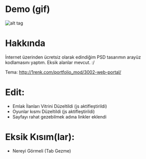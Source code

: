 # Demo (gif)
![alt tag](http://mkerala.com/di/ATB6/animation.gif)

# Hakkında
İnternet üzerinden ücretsiz olarak edindiğim PSD tasarımın arayüz kodlamasını yaptım. Eksik alanlar mevcut. :/

Tema: http://1renk.com/portfolio_mod/3002-web-portal/

# Edit:
  - Emlak İlanları Vitrini Düzeltildi (js aktifleştirildi)
  - Oyunlar kısmı Düzeltildi (js aktifleştirildi)
  - Sayfayı rahat gezebilmek adına linkler eklendi

# Eksik Kısım(lar):
  - Nereyi Görmeli (Tab Gezme)
